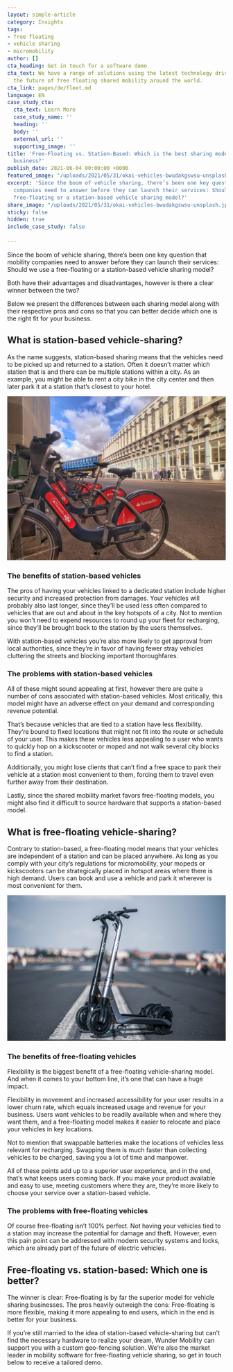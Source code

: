 ```yaml
---
layout: simple-article
category: Insights
tags:
- free floating
- vehicle sharing
- micromobility
author: []
cta_heading: Get in touch for a software demo
cta_text: We have a range of solutions using the latest technology driving forward
  the future of free floating shared mobility around the world.
cta_link: pages/de/fleet.md
language: EN
case_study_cta:
  cta_text: Learn More
  case_study_name: ''
  heading: ''
  body: ''
  external_url: ''
  supporting_image: ''
title: 'Free-Floating vs. Station-Based: Which is the best sharing model for your
  business?'
publish_date: 2021-06-04 00:00:00 +0000
featured_image: "/uploads/2021/05/31/okai-vehicles-bwudakgswsu-unsplash.jpg"
excerpt: 'Since the boom of vehicle sharing, there’s been one key question that mobility
  companies need to answer before they can launch their services: Should we use a
  free-floating or a station-based vehicle sharing model?'
share_image: "/uploads/2021/05/31/okai-vehicles-bwudakgswsu-unsplash.jpg"
sticky: false
hidden: true
include_case_study: false

---
```

Since the boom of vehicle sharing, there’s been one key question that mobility companies need to answer before they can launch their services: Should we use a free-floating or a station-based vehicle sharing model?

Both have their advantages and disadvantages, however is there a clear winner between the two?

Below we present the differences between each sharing model along with their respective pros and cons so that you can better decide which one is the right fit for your business.

## **What is station-based vehicle-sharing?**

As the name suggests, station-based sharing means that the vehicles need to be picked up and returned to a station. Often it doesn’t matter which station that is and there can be multiple stations within a city. As an example, you might be able to rent a city bike in the city center and then later park it at a station that’s closest to your hotel.

![Station-based sharing bicycles in the UK.](/uploads/2021/05/31/john-jackson-lfgl2rcaytg-unsplash.jpg)

### **The benefits of station-based vehicles**

The pros of having your vehicles linked to a dedicated station include higher security and increased protection from damages. Your vehicles will probably also last longer, since they’ll be used less often compared to vehicles that are out and about in the key hotspots of a city. Not to mention you won’t need to expend resources to round up your fleet for recharging, since they’ll be brought back to the station by the users themselves.

With station-based vehicles you’re also more likely to get approval from local authorities, since they’re in favor of having fewer stray vehicles cluttering the streets and blocking important thoroughfares.

### **The problems with station-based vehicles**

All of these might sound appealing at first, however there are quite a number of cons associated with station-based vehicles. Most critically, this model might have an adverse effect on your demand and corresponding revenue potential.

That’s because vehicles that are tied to a station have less flexibility. They’re bound to fixed locations that might not fit into the route or schedule of your user. This makes these vehicles less appealing to a user who wants to quickly hop on a kickscooter or moped and not walk several city blocks to find a station.

Additionally, you might lose clients that can’t find a free space to park their vehicle at a station most convenient to them, forcing them to travel even further away from their destination.

Lastly, since the shared mobility market favors free-floating models, you might also find it difficult to source hardware that supports a station-based model.

## **What is free-floating vehicle-sharing?**

Contrary to station-based, a free-floating model means that your vehicles are independent of a station and can be placed anywhere. As long as you comply with your city’s regulations for micromobility, your mopeds or kickscooters can be strategically placed in hotspot areas where there is high demand. Users can book and use a vehicle and park it wherever is most convenient for them.

![Free floating kickscooters on a road.](/uploads/2021/05/31/okai-vehicles-bwudakgswsu-unsplash.jpg)

### **The benefits of free-floating vehicles**

Flexibility is the biggest benefit of a free-floating vehicle-sharing model. And when it comes to your bottom line, it’s one that can have a huge impact.

Flexibility in movement and increased accessibility for your user results in a lower churn rate, which equals increased usage and revenue for your business. Users want vehicles to be readily available when and where they want them, and a free-floating model makes it easier to relocate and place your vehicles in key locations.

Not to mention that swappable batteries make the locations of vehicles less relevant for recharging. Swapping them is much faster than collecting vehicles to be charged, saving you a lot of time and manpower.

All of these points add up to a superior user experience, and in the end, that’s what keeps users coming back. If you make your product available and easy to use, meeting customers where they are, they’re more likely to choose your service over a station-based vehicle.

### **The problems with free-floating vehicles**

Of course free-floating isn’t 100% perfect. Not having your vehicles tied to a station may increase the potential for damage and theft. However, even this pain point can be addressed with modern security systems and locks, which are already part of the future of electric vehicles.

## **Free-floating vs. station-based: Which one is better?**

The winner is clear: Free-floating is by far the superior model for vehicle sharing businesses. The pros heavily outweigh the cons: Free-floating is more flexible, making it more appealing to end users, which in the end is better for your business.

If you’re still married to the idea of station-based vehicle-sharing but can’t find the necessary hardware to realize your dream, Wunder Mobility can support you with a custom geo-fencing solution. We’re also the market leader in mobility software for free-floating vehicle sharing, so get in touch below to receive a tailored demo.